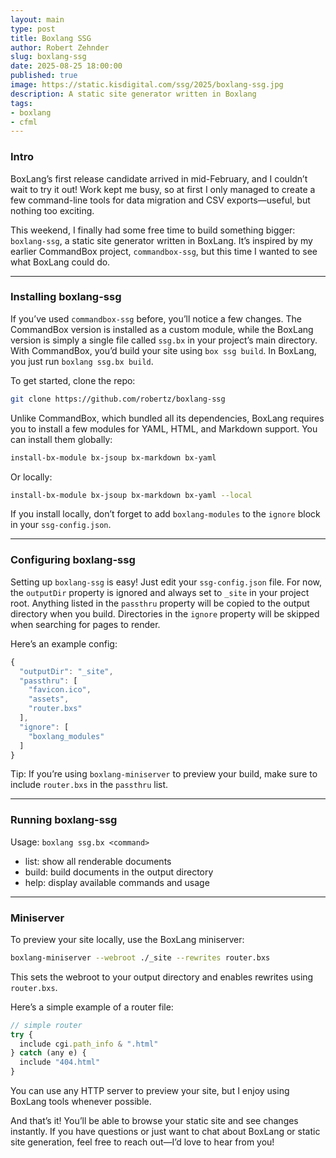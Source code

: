 ```yaml
---
layout: main
type: post
title: Boxlang SSG
author: Robert Zehnder
slug: boxlang-ssg
date: 2025-08-25 18:00:00
published: true
image: https://static.kisdigital.com/ssg/2025/boxlang-ssg.jpg
description: A static site generator written in Boxlang
tags:
- boxlang
- cfml
---
```

### Intro
BoxLang’s first release candidate arrived in mid-February, and I couldn’t wait to try it out! Work kept me busy, so at first I only managed to create a few command-line tools for data migration and CSV exports—useful, but nothing too exciting.

This weekend, I finally had some free time to build something bigger: `boxlang-ssg`, a static site generator written in BoxLang. It’s inspired by my earlier CommandBox project, `commandbox-ssg`, but this time I wanted to see what BoxLang could do.

---

### Installing boxlang-ssg
If you’ve used `commandbox-ssg` before, you’ll notice a few changes. The CommandBox version is installed as a custom module, while the BoxLang version is simply a single file called `ssg.bx` in your project’s main directory. With CommandBox, you’d build your site using `box ssg build`. In BoxLang, you just run `boxlang ssg.bx build`.

To get started, clone the repo:

```bash
git clone https://github.com/robertz/boxlang-ssg
```

Unlike CommandBox, which bundled all its dependencies, BoxLang requires you to install a few modules for YAML, HTML, and Markdown support. You can install them globally:

```bash
install-bx-module bx-jsoup bx-markdown bx-yaml
```
Or locally:

```bash
install-bx-module bx-jsoup bx-markdown bx-yaml --local
```
If you install locally, don’t forget to add `boxlang-modules` to the `ignore` block in your `ssg-config.json`.

---

### Configuring boxlang-ssg
Setting up `boxlang-ssg` is easy! Just edit your `ssg-config.json` file. For now, the `outputDir` property is ignored and always set to `_site` in your project root. Anything listed in the `passthru` property will be copied to the output directory when you build. Directories in the `ignore` property will be skipped when searching for pages to render.

Here’s an example config:

```js
{
  "outputDir": "_site",
  "passthru": [
    "favicon.ico",
    "assets",
    "router.bxs"
  ],
  "ignore": [
    "boxlang_modules"
  ]
}
```
Tip: If you’re using `boxlang-miniserver` to preview your build, make sure to include `router.bxs` in the `passthru` list.

---

### Running boxlang-ssg
Usage: `boxlang ssg.bx <command>`
* list: show all renderable documents
* build: build documents in the output directory
* help: display available commands and usage

---

### Miniserver
To preview your site locally, use the BoxLang miniserver:

```bash
boxlang-miniserver --webroot ./_site --rewrites router.bxs
```
This sets the webroot to your output directory and enables rewrites using `router.bxs`.

Here’s a simple example of a router file:

```js
// simple router
try {
  include cgi.path_info & ".html"
} catch (any e) {
  include "404.html"
}
```
You can use any HTTP server to preview your site, but I enjoy using BoxLang tools whenever possible.

And that’s it! You’ll be able to browse your static site and see changes instantly. If you have questions or just want to chat about BoxLang or static site generation, feel free to reach out—I’d love to hear from you!

